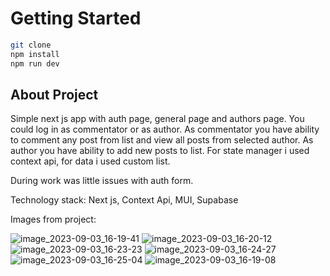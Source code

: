 # Getting Started

```bash
git clone 
npm install
npm run dev
```

## About Project

Simple next js app with auth page, general page and authors page. You could log in as commentator or as author. As commentator you have ability to comment any post from list and view all posts from selected author. As author you have ability to add new posts to list. For state manager i used context api, for data i used custom list.

During work was little issues with auth form.

Technology stack: Next js, Context Api, MUI, Supabase

Images from project:

![image_2023-09-03_16-19-41](https://github.com/DemianDD/auth-test/assets/110629341/ac398b4d-0396-4703-8a80-547805f57e39)
![image_2023-09-03_16-20-12](https://github.com/DemianDD/auth-test/assets/110629341/d6cc5b47-201b-4aef-beae-1a48fb3ec988)
![image_2023-09-03_16-23-23](https://github.com/DemianDD/auth-test/assets/110629341/80d2abc4-080e-40a7-994b-351b3f704526)
![image_2023-09-03_16-24-27](https://github.com/DemianDD/auth-test/assets/110629341/ef4ec675-3a9a-4eb5-804c-c76c7a4c7c9e)
![image_2023-09-03_16-25-04](https://github.com/DemianDD/auth-test/assets/110629341/c9d53e4e-b0a2-445e-ab9e-bc94f96cdc95)
![image_2023-09-03_16-19-08](https://github.com/DemianDD/auth-test/assets/110629341/7275184a-5b04-4e46-a204-e14371db7cb7)
